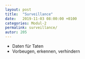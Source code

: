 ```yaml
---
layout: post
title:  "Surveillance"
date:   2019-11-03 08:00:00 +0100
categories: Modul-2
permalink: surveillance/
autor: 205
---
```


* Daten für Taten
* Vorbeugen, erkennen, verhindern